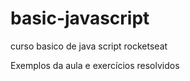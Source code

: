 # basic-javascript
curso basico de java script rocketseat

Exemplos da aula e exercícios resolvidos

